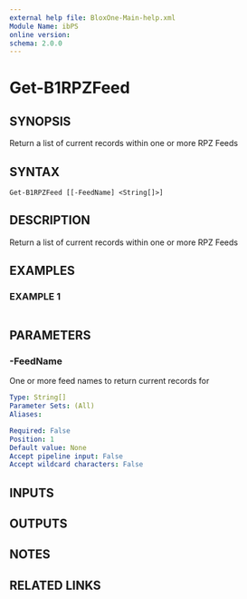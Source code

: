```yaml
---
external help file: BloxOne-Main-help.xml
Module Name: ibPS
online version:
schema: 2.0.0
---
```


# Get-B1RPZFeed

## SYNOPSIS
Return a list of current records within one or more RPZ Feeds

## SYNTAX

```
Get-B1RPZFeed [[-FeedName] <String[]>]
```

## DESCRIPTION
Return a list of current records within one or more RPZ Feeds

## EXAMPLES

### EXAMPLE 1
```powershell

```

## PARAMETERS

### -FeedName
One or more feed names to return current records for

```yaml
Type: String[]
Parameter Sets: (All)
Aliases:

Required: False
Position: 1
Default value: None
Accept pipeline input: False
Accept wildcard characters: False
```

## INPUTS

## OUTPUTS

## NOTES

## RELATED LINKS

